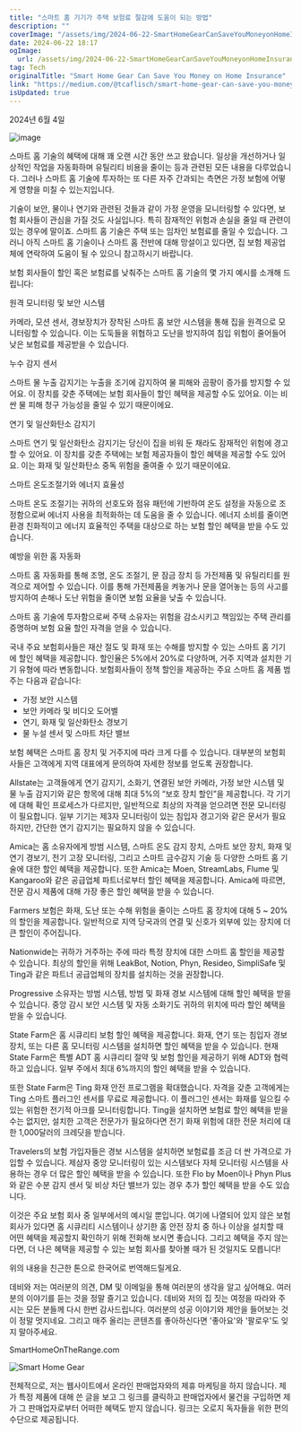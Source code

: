 ```yaml
---
title: "스마트 홈 기기가 주택 보험료 절감에 도움이 되는 방법"
description: ""
coverImage: "/assets/img/2024-06-22-SmartHomeGearCanSaveYouMoneyonHomeInsurance_0.png"
date: 2024-06-22 18:17
ogImage: 
  url: /assets/img/2024-06-22-SmartHomeGearCanSaveYouMoneyonHomeInsurance_0.png
tag: Tech
originalTitle: "Smart Home Gear Can Save You Money on Home Insurance"
link: "https://medium.com/@tcaflisch/smart-home-gear-can-save-you-money-on-home-insurance-1e2ecbaecd36"
isUpdated: true
---
```






2024년 6월 4일

![image](/assets/img/2024-06-22-SmartHomeGearCanSaveYouMoneyonHomeInsurance_0.png)

스마트 홈 기술의 혜택에 대해 꽤 오랜 시간 동안 쓰고 왔습니다. 일상을 개선하거나 일상적인 작업을 자동화하며 유틸리티 비용을 줄이는 등과 관련된 모든 내용을 다루었습니다. 그러나 스마트 홈 기술에 투자하는 또 다른 자주 간과되는 측면은 가정 보험에 어떻게 영향을 미칠 수 있는지입니다.

기술이 보안, 물이나 연기와 관련된 것들과 같이 가정 운영을 모니터링할 수 있다면, 보험 회사들이 관심을 가질 것도 사실입니다. 특히 잠재적인 위험과 손실을 줄일 때 관련이 있는 경우에 말이죠. 스마트 홈 기술은 주택 또는 임차인 보험료를 줄일 수 있습니다. 그러니 아직 스마트 홈 기술이나 스마트 홈 전반에 대해 망설이고 있다면, 집 보험 제공업체에 연락하여 도움이 될 수 있으니 참고하시기 바랍니다.

<div class="content-ad"></div>

보험 회사들이 할인 혹은 보험료를 낮춰주는 스마트 홈 기술의 몇 가지 예시를 소개해 드립니다:

원격 모니터링 및 보안 시스템

카메라, 모션 센서, 경보장치가 장착된 스마트 홈 보안 시스템을 통해 집을 원격으로 모니터링할 수 있습니다. 이는 도둑들을 위협하고 도난을 방지하여 침입 위험이 줄어들어 낮은 보험료를 제공받을 수 있습니다.

누수 감지 센서

<div class="content-ad"></div>

스마트 물 누출 감지기는 누출을 조기에 감지하여 물 피해와 곰팡이 증가를 방지할 수 있어요. 이 장치를 갖춘 주택에는 보험 회사들이 할인 혜택을 제공할 수도 있어요. 이는 비싼 물 피해 청구 가능성을 줄일 수 있기 때문이에요.

연기 및 일산화탄소 감지기

스마트 연기 및 일산화탄소 감지기는 당신이 집을 비워 둔 채라도 잠재적인 위험에 경고할 수 있어요. 이 장치를 갖춘 주택에는 보험 제공자들이 할인 혜택을 제공할 수도 있어요. 이는 화재 및 일산화탄소 중독 위험을 줄여줄 수 있기 때문이에요.

스마트 온도조절기와 에너지 효율성

<div class="content-ad"></div>

스마트 온도 조절기는 귀하의 선호도와 점유 패턴에 기반하여 온도 설정을 자동으로 조정함으로써 에너지 사용을 최적화하는 데 도움을 줄 수 있습니다. 에너지 소비를 줄이면 환경 친화적이고 에너지 효율적인 주택을 대상으로 하는 보험 할인 혜택을 받을 수도 있습니다.

예방을 위한 홈 자동화

스마트 홈 자동화를 통해 조명, 온도 조절기, 문 잠금 장치 등 가전제품 및 유틸리티를 원격으로 제어할 수 있습니다. 이를 통해 가전제품을 켜놓거나 문을 열어놓는 등의 사고를 방지하여 손해나 도난 위험을 줄이면 보험 요율을 낮출 수 있습니다.

스마트 홈 기술에 투자함으로써 주택 소유자는 위험을 감소시키고 책임있는 주택 관리를 증명하며 보험 요율 할인 자격을 얻을 수 있습니다.

<div class="content-ad"></div>

국내 주요 보험회사들은 재산 절도 및 화재 또는 수해를 방지할 수 있는 스마트 홈 기기에 할인 혜택을 제공합니다. 할인율은 5%에서 20%로 다양하며, 거주 지역과 설치한 기기 유형에 따라 변동합니다. 보험회사들이 정책 할인을 제공하는 주요 스마트 홈 제품 범주는 다음과 같습니다:

- 가정 보안 시스템
- 보안 카메라 및 비디오 도어벨
- 연기, 화재 및 일산화탄소 경보기
- 물 누설 센서 및 스마트 차단 밸브

보험 혜택은 스마트 홈 장치 및 거주지에 따라 크게 다를 수 있습니다. 대부분의 보험회사들은 고객에게 지역 대표에게 문의하여 자세한 정보를 얻도록 권장합니다.

Allstate는 고객들에게 연기 감지기, 소화기, 연결된 보안 카메라, 가정 보안 시스템 및 물 누출 감지기와 같은 항목에 대해 최대 5%의 “보호 장치 할인”을 제공합니다. 각 기기에 대해 확인 프로세스가 다르지만, 일반적으로 최상의 자격을 얻으려면 전문 모니터링이 필요합니다. 일부 기기는 제3자 모니터링이 있는 침입자 경고기와 같은 문서가 필요하지만, 간단한 연기 감지기는 필요하지 않을 수 있습니다.

<div class="content-ad"></div>

Amica는 홈 소유자에게 방범 시스템, 스마트 온도 감지 장치, 스마트 보안 장치, 화재 및 연기 경보기, 전기 고장 모니터링, 그리고 스마트 금수감지 기술 등 다양한 스마트 홈 기술에 대한 할인 혜택을 제공합니다. 또한 Amica는 Moen, StreamLabs, Flume 및 Kangaroo와 같은 공급업체 파트너로부터 할인 혜택을 제공합니다. Amica에 따르면, 전문 감시 제품에 대해 가장 좋은 할인 혜택을 받을 수 있습니다.

Farmers 보험은 화재, 도난 또는 수해 위험을 줄이는 스마트 홈 장치에 대해 5 ~ 20%의 할인을 제공합니다. 일반적으로 지역 당국과의 연결 및 신호가 외부에 있는 장치에 더 큰 할인이 주어집니다.

Nationwide는 귀하가 거주하는 주에 따라 특정 장치에 대한 스마트 홈 할인을 제공할 수 있습니다. 최상의 할인을 위해 LeakBot, Notion, Phyn, Resideo, SimpliSafe 및 Ting과 같은 파트너 공급업체의 장치를 설치하는 것을 권장합니다.

Progressive 소유자는 방범 시스템, 방범 및 화재 경보 시스템에 대해 할인 혜택을 받을 수 있습니다. 중앙 감시 보안 시스템 및 자동 소화기도 귀하의 위치에 따라 할인 혜택을 받을 수 있습니다.

<div class="content-ad"></div>

State Farm은 홈 시큐리티 보험 할인 혜택을 제공합니다. 화재, 연기 또는 침입자 경보장치, 또는 다른 홈 모니터링 시스템을 설치하면 할인 혜택을 받을 수 있습니다. 현재 State Farm은 특별 ADT 홈 시큐리티 절약 및 보험 할인을 제공하기 위해 ADT와 협력하고 있습니다. 일부 주에서 최대 6%까지의 할인 혜택을 받을 수 있습니다.

또한 State Farm은 Ting 화재 안전 프로그램을 확대했습니다. 자격을 갖춘 고객에게는 Ting 스마트 플러그인 센서를 무료로 제공합니다. 이 플러그인 센서는 화재를 일으킬 수 있는 위험한 전기적 아크를 모니터링합니다. Ting을 설치하면 보험료 할인 혜택을 받을 수는 없지만, 설치한 고객은 전문가가 필요하다면 전기 화재 위험에 대한 전문 처리에 대한 1,000달러의 크레딧을 받습니다.

Travelers의 보험 가입자들은 경보 시스템을 설치하면 보험료를 조금 더 싼 가격으로 가입할 수 있습니다. 제삼자 중앙 모니터링이 있는 시스템보다 자체 모니터링 시스템을 사용하는 경우 더 많은 할인 혜택을 받을 수 있습니다. 또한 Flo by Moen이나 Phyn Plus와 같은 수분 감지 센서 및 비상 차단 밸브가 있는 경우 추가 할인 혜택을 받을 수도 있습니다.

이것은 주요 보험 회사 중 일부에서의 예시일 뿐입니다. 여기에 나열되어 있지 않은 보험 회사가 있다면 홈 시큐리티 시스템이나 상기한 홈 안전 장치 중 하나 이상을 설치할 때 어떤 혜택을 제공할지 확인하기 위해 전화해 보시면 좋습니다. 그리고 혜택을 주지 않는다면, 더 나은 혜택을 제공할 수 있는 보험 회사를 찾아볼 때가 된 것일지도 모릅니다!

<div class="content-ad"></div>

위의 내용을 친근한 톤으로 한국어로 번역해드릴게요.

데비와 저는 여러분의 의견, DM 및 이메일을 통해 여러분의 생각을 알고 싶어해요. 여러분의 이야기를 듣는 것을 정말 즐기고 있습니다. 데비와 저의 집 짓는 여정을 따라와 주시는 모든 분들께 다시 한번 감사드립니다. 여러분의 성공 이야기와 제안을 들어보는 것이 정말 멋지네요. 그리고 매주 올리는 콘텐츠를 좋아하신다면 '좋아요'와 '팔로우'도 잊지 말아주세요.

SmartHomeOnTheRange.com

![Smart Home Gear](/assets/img/2024-06-22-SmartHomeGearCanSaveYouMoneyonHomeInsurance_1.png)

전체적으로, 저는 웹사이트에서 온라인 판매업자와의 제휴 마케팅을 하지 않습니다. 제가 특정 제품에 대해 쓴 글을 보고 그 링크를 클릭하고 판매업자에서 물건을 구입하면 제가 그 판매업자로부터 어떠한 혜택도 받지 않습니다. 링크는 오로지 독자들을 위한 편의 수단으로 제공됩니다.